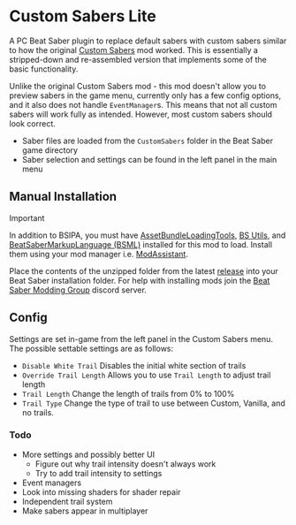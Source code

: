 # Custom Sabers Lite
A PC Beat Saber plugin to replace default sabers with custom sabers similar to how the original [Custom Sabers](https://github.com/Kylemc1413/CustomSaberPlugin) mod worked. This is essentially a stripped-down and re-assembled version that implements some of the basic functionality.

Unlike the original Custom Sabers mod - this mod doesn't allow you to preview sabers in the game menu, currently only has a few config options, and it also does not handle `EventManager`s. This means that not all custom sabers will work fully as intended. However, most custom sabers should look correct.

- Saber files are loaded from the `CustomSabers` folder in the Beat Saber game directory
- Saber selection and settings can be found in the left panel in the main menu

## Manual Installation
> [!IMPORTANT]
> In addition to BSIPA, you must have [AssetBundleLoadingTools](https://github.com/nicoco007/AssetBundleLoadingTools), [BS Utils](https://github.com/Kylemc1413/Beat-Saber-Utils), and [BeatSaberMarkupLanguage (BSML)](https://github.com/monkeymanboy/BeatSaberMarkupLanguage) installed for this mod to load. Install them using your mod manager i.e. [ModAssistant](https://bsmg.wiki/pc-modding.html#mod-assistant).

Place the contents of the unzipped folder from the latest [release](https://github.com/qqrz997/CustomSabersLite/releases/latest) into your Beat Saber installation folder. For help with installing mods join the [Beat Saber Modding Group](https://discord.gg/beatsabermods) discord server.

## Config
Settings are set in-game from the left panel in the Custom Sabers menu. The possible settable settings are as follows:
- `Disable White Trail` Disables the initial white section of trails 
- `Override Trail Length` Allows you to use `Trail Length` to adjust trail length
- `Trail Length` Change the length of trails from 0% to 100%
- `Trail Type` Change the type of trail to use between Custom, Vanilla, and no trails.

### Todo
- More settings and possibly better UI
  - Figure out why trail intensity doesn't always work
  - Try to add trail intensity to settings
- Event managers
- Look into missing shaders for shader repair
- Independent trail system
- Make sabers appear in multiplayer

